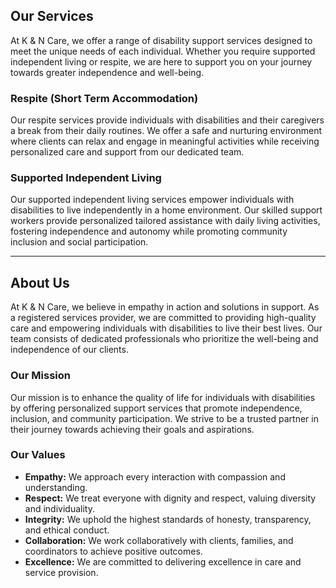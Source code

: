 ## Our Services

At K & N Care, we offer a range of disability support services designed to meet the unique needs of each individual. Whether you require supported independent living or respite, we are here to support you on your journey towards greater independence and well-being.

### Respite (Short Term Accommodation)

Our respite services provide individuals with disabilities and their caregivers a break from their daily routines. We offer a safe and nurturing environment where clients can relax and engage in meaningful activities while receiving personalized care and support from our dedicated team.

### Supported Independent Living

Our supported independent living services empower individuals with disabilities to live independently in a home environment. Our skilled support workers provide personalized tailored assistance with daily living activities, fostering independence and autonomy while promoting community inclusion and social participation.

---

## About Us

At K & N Care, we believe in empathy in action and solutions in support. As a registered services provider, we are committed to providing high-quality care and empowering individuals with disabilities to live their best lives. Our team consists of dedicated professionals who prioritize the well-being and independence of our clients.

### Our Mission

Our mission is to enhance the quality of life for individuals with disabilities by offering personalized support services that promote independence, inclusion, and community participation. We strive to be a trusted partner in their journey towards achieving their goals and aspirations.

### Our Values

* **Empathy:** We approach every interaction with compassion and understanding.
* **Respect:** We treat everyone with dignity and respect, valuing diversity and individuality.
* **Integrity:** We uphold the highest standards of honesty, transparency, and ethical conduct.
* **Collaboration:** We work collaboratively with clients, families, and coordinators to achieve positive outcomes.
* **Excellence:** We are committed to delivering excellence in care and service provision.

